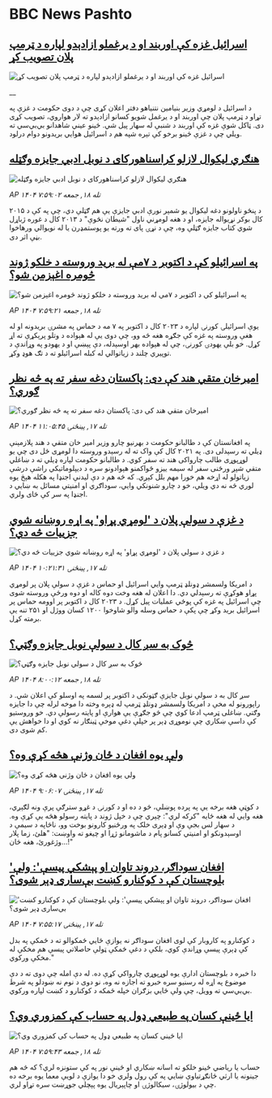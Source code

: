 # BBC News Pashto## [اسرائيل غزه کې اوربند او د یرغملو ازادېدو لپاره د ټرمپ پلان تصویب کړ](https://www.bbc.co.uk/pashto/live/czrpzn2z2y6t?at_medium=RSS&at_campaign=rss?at_campaign=githubrss)![اسرائيل غزه کې اوربند او د یرغملو ازادېدو لپاره د ټرمپ پلان تصویب کړ](https://ichef.bbci.co.uk/ace/standard/240/cpsprodpb/cdd3/live/7bb6bed0-a5ab-11f0-92db-77261a15b9d2.jpg)__د اسرائيل د لومړي وزیر بنیامین نتنیاهو دفتر اعلان کړی چې د دوی حکومت د غزې په تړاو د ټرمپ پلان چې اوربند او د یرغمل شویو کسانو ازادېدو ته لار هواروي، تصویب کړی دی.‌ ټاکل شوې غزه کې اوربند د شنبې له سهار پیل شي.‌ ځینو عیني شاهدانو بي‌بي‌سي ته ویلي چې د غزې ځینو برخو کې تېره شپه هم د اسرائیل هوايي بریدونو دوام درلود.‌## [هنګري لیکوال  لازلو کراسناهورکای د نوبل ادبي جایزه وګټله](https://www.bbc.com/pashto/articles/c4gjnp04m1po?at_medium=RSS&at_campaign=rss?at_campaign=githubrss)![هنګري لیکوال  لازلو کراسناهورکای د نوبل ادبي جایزه وګټله](https://ichef.bbci.co.uk/ace/ws/240/cpsprodpb/c5f3/live/f108e7e0-a51e-11f0-928c-71dbb8619e94.jpg)_AP ۱۴۰۴ تله ۱۸, جمعه ۷:۵۹:۰۲_د پنځو ناولونو دغه لیکوال یو شمېر نورې ادبي جایزې یې هم ګټلې دي، چې په کې د ۲۰۱۵ کال بوکر نړیواله جایزه، او د هغه لومړني ناول "شیطان نڅوې" د ۲۰۱۳ کال د غوره ژباړل شوي کتاب جایزه ګټلې وه، چې د نړۍ پای ته ورته یو پوستمډرن یا له نویوالي ورهاخوا بڼې اثر دی.## [په اسرائیلو کې د اکتوبر د ۷مې له برید وروسته د خلکو ژوند څومره اغېزمن شو؟](https://www.bbc.com/pashto/articles/c3w5vz74y7yo?at_medium=RSS&at_campaign=rss?at_campaign=githubrss)![په اسرائیلو کې د اکتوبر د ۷مې له برید وروسته د خلکو ژوند څومره اغېزمن شو؟](https://ichef.bbci.co.uk/ace/ws/240/cpsprodpb/6776/live/76b5d560-a45c-11f0-92db-77261a15b9d2.jpg)_AP ۱۴۰۴ تله ۱۸, جمعه ۷:۵۹:۲۱_یوې اسرائیلۍ کورنۍ لپاره د ۲۰۲۳ کال د اکتوبر په ۷ مه د حماس په مشرۍ بریدونه او له هغې وروسته په غزه کې جګړه هغه څه وو، چې دوی یې له هېواده د وتلو پرېکړې ته اړ کړل.
خو بلې یهودۍ کورنۍ، چې له هېواده بهر اوسېدله، دې پېښې او د یهودو په وړاندې د توپیري چلند د زیاتوالي له کبله اسرائیلو ته د تګ هوډ وکړ.## [امیرخان متقي هند کې دی:  پاکستان  دغه سفر ته په څه نظر ګوري؟](https://www.bbc.com/pashto/articles/cg7dl8zx71mo?at_medium=RSS&at_campaign=rss?at_campaign=githubrss)![امیرخان متقي هند کې دی:  پاکستان  دغه سفر ته په څه نظر ګوري؟](https://ichef.bbci.co.uk/ace/ws/240/cpsprodpb/1870/live/32e4da40-a4ff-11f0-92db-77261a15b9d2.png)_AP ۱۴۰۴ تله ۱۷, پينځنۍ ۱۱:۰۵:۴۵_په افغانستان کې د طالبانو حکومت د بهرنیو چارو وزیر امیر خان متقي د هند پلازمېنې ډیلي ته رسېدلی دی. په ۲۰۲۱ کال کې واک ته له رسېدو وروسته دا لومړی ځل دی چې یو لوړپوړی طالب چارواکی هند ته سفر کوي. 
د طالبانو حکومت لپاره ډیلي ته د ښاغلي متقي شپږ ورځنی سفر له سیمه ییزو ځواکمنو هېوادونو سره د دیپلوماتیکي راشې درشې زیاتولو له اړخه هم خورا مهم بلل کېږي.
که څه هم د دې لیدنې اجنډا په هکله هېڅ یوه لوري څه نه دي ویلي، خو د چارو شنونکي وايي، سوداګري او امنیتي مسائل به ښايي د اجنډا په سر کې ځای ولري.## [ د غزې د سولې پلان د 'لومړي پړاو' په اړه روښانه شوي جزییات څه دي؟](https://www.bbc.com/pashto/articles/cx2jwl3x2j2o?at_medium=RSS&at_campaign=rss?at_campaign=githubrss)![ د غزې د سولې پلان د 'لومړي پړاو' په اړه روښانه شوي جزییات څه دي؟](https://ichef.bbci.co.uk/ace/ws/240/cpsprodpb/0282/live/8fe759f0-a4f2-11f0-92db-77261a15b9d2.jpg)_AP ۱۴۰۴ تله ۱۷, پينځنۍ ۱۰:۲۱:۳۱_د امریکا ولسمشر ډونلډ ټرمپ وایي اسرائیل او حماس د غزې د سولې پلان پر لومړي پړاو هوکړې ته رسېدلي دي.
دا اعلان له هغه وخت دوه کاله او دوه ورځې وروسته شوی چې اسرائیل په غزه کې پوځي عملیات پیل کړل.  د ۲۰۲۳ کال د اکتوبر پر اوومه حماس پر اسرائیل برید وکړ چې پکې د حماس وسله‌ والو شاوخوا ۱۲۰۰ کسان ووژل او ۲۵۱ تنه یې برمته کړل.## [څوک به سږ کال د سولې نوبل جایزه وګټي؟](https://www.bbc.com/pashto/articles/cx2p8dx2jgyo?at_medium=RSS&at_campaign=rss?at_campaign=githubrss)![څوک به سږ کال د سولې نوبل جایزه وګټي؟](https://ichef.bbci.co.uk/ace/ws/240/cpsprodpb/d17b/live/93f2f100-a44b-11f0-92db-77261a15b9d2.jpg)_AP ۱۴۰۴ تله ۱۸, جمعه ۸:۰۰:۱۲_سږ کال به د سولې نوبل جایزې ګټونکی د اکتوبر پر لسمه په اوسلو کې اعلان شي.
د راپورونو له مخې د امریکا ولسمشر ډونلډ ټرمپ له ډېره وخته دا موخه لرله چې دا جایزه وګتي. ښاغلی ټرمپ ادعا کوي چې څو جګړې یې هوارې او پایته رسولې دي.
خو وروستیو کې داسې ښکاري چې نوموړی ډېر پر خپلې دغې موخې ټینګار نه کوي او دا خواهش یې کم شوی دی.## [ ولې یوه افغان د ځان وژنې هڅه کړې وه؟](https://www.bbc.com/pashto/articles/cdjz0km0eg4o?at_medium=RSS&at_campaign=rss?at_campaign=githubrss)![ ولې یوه افغان د ځان وژنې هڅه کړې وه؟](https://ichef.bbci.co.uk/ace/ws/240/cpsprodpb/4049/live/7d64c180-a37d-11f0-9261-e164f2f40295.jpg)_AP ۱۴۰۴ تله ۱۷, پينځنۍ ۹:۰۶:۰۷_د کوټې هغه برخه یې په پرده پوښلې، څو د ده او د کورنۍ د غړو سترګې پرې ونه لګېږي، هغه وايي له هغه ځایه "کرکه لري": چېري چې د خپل ژوند د پایته رسولو هڅه یې کړې وه.
د سهار لس بجې وې او ډېری خلک په ورځنیو کارونو بوخت وو، ناڅاپه د سیمې د اوسېدونکو او امنیتي کسانو پام  د ماشومانو ژړا او چیغو ته واوښت: "هلئ، زما پلار وژغورئ، هغه ځان...!"## ['افغان سوداګر، دروند تاوان او پېشکي پیسې':‌ ولې بلوچستان کې د کوکنارو کښت بې‌ساری ډېر شوی؟](https://www.bbc.com/pashto/articles/cgrq8qzkl8lo?at_medium=RSS&at_campaign=rss?at_campaign=githubrss)!['افغان سوداګر، دروند تاوان او پېشکي پیسې':‌ ولې بلوچستان کې د کوکنارو کښت بې‌ساری ډېر شوی؟](https://ichef.bbci.co.uk/ace/ws/240/cpsprodpb/03c9/live/499bb7a0-a431-11f0-928c-71dbb8619e94.jpg)_AP ۱۴۰۴ تله ۱۷, پينځنۍ ۷:۵۵:۱۷_د کوکنارو په کاروبار کې لوی افغان سوداګر نه یوازې ځایي ځمکوالو ته د ځمکې په بدل کې ډېرې پیسې وړاندې کوي، بلکې د دغې ځمکې ټولې حاصلاتي پیسې هم مخکې له مخکې ورکوي."

دا خبره د بلوچستان ادارې یوه لوړپوړي چارواکي کړې ده. له دې امله چې دوی ته د دې موضوع په اړه له رسنیو سره خبرو ته اجازه نه وه، نو دوی د نوم نه ښودلو په شرط بي‌بي‌سي ته وویل، چې ولې ځایي بزګران خپله ځمکه د کوکنارو د کښت لپاره ورکوي.## [ايا ځينې کسان په طبیعي ډول په حساب کې کمزوري وي؟](https://www.bbc.com/pashto/articles/c1476n4ekneo?at_medium=RSS&at_campaign=rss?at_campaign=githubrss)![ايا ځينې کسان په طبیعي ډول په حساب کې کمزوري وي؟](https://ichef.bbci.co.uk/ace/ws/240/cpsprodpb/9fb0/live/67355500-a058-11f0-b687-23a5afa8b42e.jpg)_AP ۱۴۰۴ تله ۱۸, جمعه ۷:۵۹:۴۳_حساب يا رياضي ځينو خلکو ته اسانه ښکاري او ځینې نور په کې ستونزه لري؟ که څه هم جينونه يا ارثي ځانګړتياوې ښايي په کې رول ولري خو دا يوازې د لویې معما يوه برخه ده چې د بيولوژۍ، سيکالوژۍ او چاپېریال يوه پېچلي جوړښت سره تړاو لري.